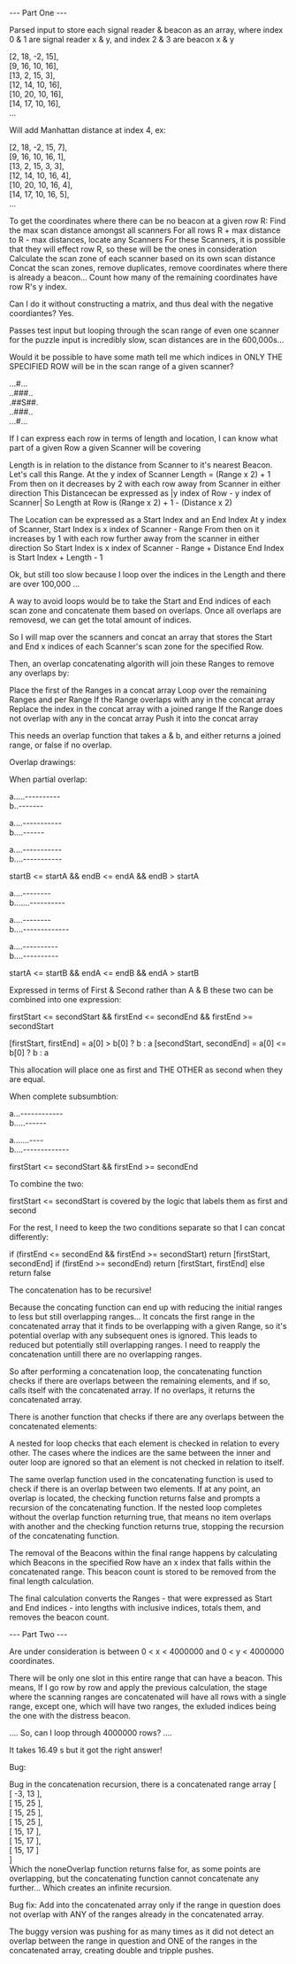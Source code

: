--- Part One ---

Parsed input to store each signal reader & beacon as an array, where index 0 & 1 are signal reader x & y, and index 2 & 3 are beacon x & y

[2, 18, -2, 15],\
[9, 16, 10, 16],\
[13, 2, 15, 3],\
[12, 14, 10, 16],\
[10, 20, 10, 16],\
[14, 17, 10, 16],\
...

Will add Manhattan distance at index 4, ex:

[2, 18, -2, 15, 7],\
[9, 16, 10, 16, 1],\
[13, 2, 15, 3, 3],\
[12, 14, 10, 16, 4],\
[10, 20, 10, 16, 4],\
[14, 17, 10, 16, 5],\
...

To get the coordinates where there can be no beacon at a given row R:
Find the max scan distance amongst all scanners
For all rows R + max distance to R - max distances, locate any Scanners
For these Scanners, it is possible that they will effect row R, so these will be the ones in consideration
Calculate the scan zone of each scanner based on its own scan distance
Concat the scan zones, remove duplicates, remove coordinates where there is already a beacon...
Count how many of the remaining coordinates have row R's y index.

Can I do it without constructing a matrix, and thus deal with the negative coordiantes? Yes.

Passes test input but looping through the scan range of even one scanner for the puzzle input is incredibly slow, scan distances are in the 600,000s...

Would it be possible to have some math tell me which indices in ONLY THE SPECIFIED ROW will be in the scan range of a given scanner?

...#...\
..###..\
.##S##.\
..###..\
...#...

If I can express each row in terms of length and location, I can know what part of a given Row a given Scanner will be covering

Length is in relation to the distance from Scanner to it's nearest Beacon. Let's call this Range.
At the y index of Scanner Length = (Range x 2) + 1
From then on it decreases by 2 with each row away from Scanner in either direction
This Distancecan be expressed as |y index of Row - y index of Scanner|
So Length at Row is (Range x 2) + 1 - (Distance x 2)

The Location can be expressed as a Start Index and an End Index
At y index of Scanner, Start Index is x index of Scanner - Range
From then on it increases by 1 with each row further away from the scanner in either direction
So Start Index is x index of Scanner - Range + Distance
End Index is Start Index + Length - 1

Ok, but still too slow because I loop over the indices in the Length and there are over 100,000 ...

A way to avoid loops would be to take the Start and End indices of each scan zone and concatenate them based on overlaps. Once all overlaps are removesd, we can get the total amount of indices.

So I will map over the scanners and concat an array that stores the Start and End x indices of each Scanner's scan zone for the specified Row.

Then, an overlap concatenating algorith will join these Ranges to remove any overlaps by:

Place the first of the Ranges in a concat array
Loop over the remaining Ranges and per Range
If the Range overlaps with any in the concat array
Replace the index in the concat array with a joined range
If the Range does not overlap with any in the concat array
Push it into the concat array

This needs an overlap function that takes a & b, and either returns a joined range, or false if no overlap.

Overlap drawings:

When partial overlap:

a.....----------\
b..-------

a....-----------\
b....------

a....-----------\
b....-----------

startB <= startA && endB <= endA && endB > startA

a....--------\
b.......----------

a....--------\
b....-------------

a....----------\
b....----------

startA <= startB && endA <= endB && endA > startB

Expressed in terms of First & Second rather than A & B these two can be combined into one expression:

firstStart <= secondStart && firstEnd <= secondEnd && firstEnd >= secondStart

[firstStart, firstEnd] = a[0] > b[0] ? b : a
[secondStart, secondEnd] = a[0] <= b[0] ? b : a

This allocation will place one as first and THE OTHER as second when they are equal.

When complete subsumbtion:

a...------------\
b.....------

a.......----\
b....-------------

firstStart <= secondStart && firstEnd >= secondEnd

To combine the two:

firstStart <= secondStart is covered by the logic that labels them as first and second

For the rest, I need to keep the two conditions separate so that I can concat differently:

if (firstEnd <= secondEnd && firstEnd >= secondStart) return [firstStart, secondEnd]
if (firstEnd >= secondEnd) return [firstStart, firstEnd]
else return false

The concatenation has to be recursive!

Because the concating function can end up with reducing the initial ranges to less but still overlapping ranges... It concats the first range in the concatenated array that it finds to be overlapping with a given Range, so it's potential overlap with any subsequent ones is ignored. This leads to reduced but potentially still overlapping ranges. I need to reapply the concatenation untill there are no overlapping ranges.

So after performing a concatenation loop, the concatenating function checks if there are overlaps between the remaining elements, and if so, calls itself with the concatenated array. If no overlaps, it returns the concatenated array.

There is another function that checks if there are any overlaps between the concatenated elements:

A nested for loop checks that each element is checked in relation to every other. The cases where the indices are the same between the inner and outer loop are ignored so that an element is not checked in relation to itself.

The same overlap function used in the concatenating function is used to check if there is an overlap between two elements. If at any point, an overlap is located, the checking function returns false and prompts a recursion of the concatenating function. If the nested loop completes without the overlap function returning true, that means no item overlaps with another and the checking function returns true, stopping the recursion of the concatenating function.

The removal of the Beacons within the final range happens by calculating which Beacons in the specified Row have an x index that falls within the concatenated range. This beacon count is stored to be removed from the final length calculation.

The final calculation converts the Ranges - that were expressed as Start and End indices - into lengths with inclusive indices, totals them, and removes the beacon count.

--- Part Two ---

Are under consideration is between 0 < x < 4000000 and 0 < y < 4000000 coordinates.

There will be only one slot in this entire range that can have a beacon. This means,
If I go row by row and apply the previous calculation, the stage where the scanning ranges are concatenated will have all rows with a single range, except one, which will have two ranges, the exluded indices being the one with the distress beacon.

.... So, can I loop through 4000000 rows? ....

It takes 16.49 s but it got the right answer!

Bug:

Bug in the concatenation recursion, there is a concatenated range array
[\
[ -3, 13 ],\
[ 15, 25 ],\
[ 15, 25 ],\
[ 15, 25 ],\
[ 15, 17 ],\
[ 15, 17 ],\
[ 15, 17 ]\
]\
Which the noneOverlap function returns false for, as some points are overlapping, but the concatenating function cannot concatenate any further... Which creates an infinite recursion.

Bug fix:
Add into the concatenated array only if the range in question does not overlap with ANY of the ranges already in the concatenated array.

The buggy version was pushing for as many times as it did not detect an overlap between the range in question and ONE of the ranges in the
concatenated array, creating double and tripple pushes.

